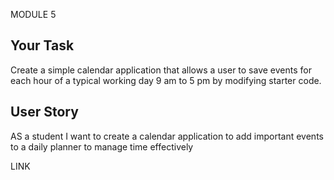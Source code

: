 MODULE 5 

## Your Task

Create a simple calendar application that allows a user to save events for each hour of a typical working day 9 am to 5 pm by modifying starter code. 

## User Story

AS a student I want to create a calendar application to add important events to a daily planner to manage time effectively 

LINK 
